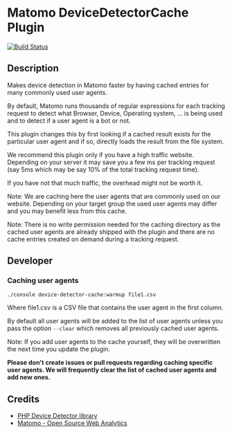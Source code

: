 # Matomo DeviceDetectorCache Plugin

[![Build Status](https://travis-ci.org/matomo-org/plugin-DeviceDetectorCache.svg?branch=master)](https://travis-ci.org/matomo-org/plugin-DeviceDetectorCache)

## Description

Makes device detection in Matomo faster by having cached entries for many commonly used user agents.

By default, Matomo runs thousands of regular expressions for each tracking request to detect what Browser, Device, Operating system, ... is being used and to detect if a user agent is a bot or not.

This plugin changes this by first looking if a cached result exists for the particular user agent and if so, directly loads the result from the file system.

We recommend this plugin only if you have a high traffic website. Depending on your server it may save you a few ms per tracking request (say 5ms which may be say 10% of the total tracking request time).

If you have not that much traffic, the overhead might not be worth it.

Note: We are caching here the user agents that are commonly used on our website. Depending on your target group the used user agents may differ and you may benefit less from this cache.

Note: There is no write permission needed for the caching directory as the cached user agents are already shipped with the plugin and there are no cache entries created on demand during a tracking request.

## Developer

### Caching user agents

```
./console device-detector-cache:warmup file1.csv
```

Where file1.csv is a CSV file that contains the user agent in the first column.

By default all user agents will be added to the list of user agents unless you pass the option `--clear` which removes
all previously cached user agents.

Note: If you add user agents to the cache yourself, they will be overwritten the next time you update the plugin.

**Please don't create issues or pull requests regarding caching specific user agents. We will frequently clear the list of cached user agents and add new ones.**

## Credits

* [PHP Device Detector library](https://github.com/matomo-org/device-detector/)
* [Matomo - Open Source Web Analytics](https://matomo.org)
